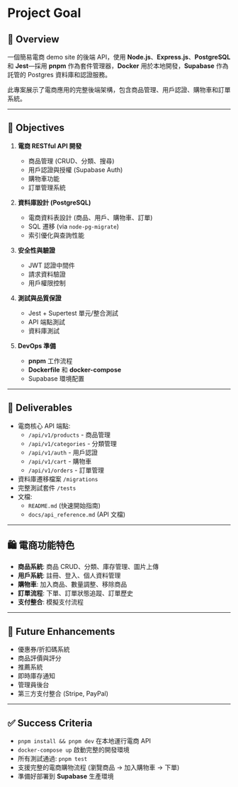 # Project Goal

## 🎯 Overview
一個簡易電商 demo site 的後端 API，使用 **Node.js**、**Express.js**、**PostgreSQL** 和 **Jest**—採用 **pnpm** 作為套件管理器，**Docker** 用於本地開發，**Supabase** 作為託管的 Postgres 資料庫和認證服務。

此專案展示了電商應用的完整後端架構，包含商品管理、用戶認證、購物車和訂單系統。

---

## 🚀 Objectives
1. **電商 RESTful API 開發**
   - 商品管理 (CRUD、分類、搜尋)
   - 用戶認證與授權 (Supabase Auth)
   - 購物車功能
   - 訂單管理系統

2. **資料庫設計 (PostgreSQL)**
   - 電商資料表設計 (商品、用戶、購物車、訂單)
   - SQL 遷移 (via `node-pg-migrate`)
   - 索引優化與查詢性能

3. **安全性與驗證**
   - JWT 認證中間件
   - 請求資料驗證
   - 用戶權限控制

4. **測試與品質保證**
   - Jest + Supertest 單元/整合測試
   - API 端點測試
   - 資料庫測試

5. **DevOps 準備**
   - **pnpm** 工作流程
   - **Dockerfile** 和 **docker-compose**
   - Supabase 環境配置

---

## 📂 Deliverables
- 電商核心 API 端點:
  - `/api/v1/products` - 商品管理
  - `/api/v1/categories` - 分類管理
  - `/api/v1/auth` - 用戶認證
  - `/api/v1/cart` - 購物車
  - `/api/v1/orders` - 訂單管理
- 資料庫遷移檔案 `/migrations`
- 完整測試套件 `/tests`
- 文檔:
  - `README.md` (快速開始指南)
  - `docs/api_reference.md` (API 文檔)

---

## 🛍️ 電商功能特色
- **商品系統**: 商品 CRUD、分類、庫存管理、圖片上傳
- **用戶系統**: 註冊、登入、個人資料管理
- **購物車**: 加入商品、數量調整、移除商品
- **訂單流程**: 下單、訂單狀態追蹤、訂單歷史
- **支付整合**: 模擬支付流程

---

## 🔮 Future Enhancements
- 優惠券/折扣碼系統
- 商品評價與評分
- 推薦系統
- 即時庫存通知
- 管理員後台
- 第三方支付整合 (Stripe, PayPal)

---

## ✅ Success Criteria
- `pnpm install && pnpm dev` 在本地運行電商 API
- `docker-compose up` 啟動完整的開發環境
- 所有測試通過: `pnpm test`
- 支援完整的電商購物流程 (瀏覽商品 → 加入購物車 → 下單)
- 準備好部署到 **Supabase** 生產環境